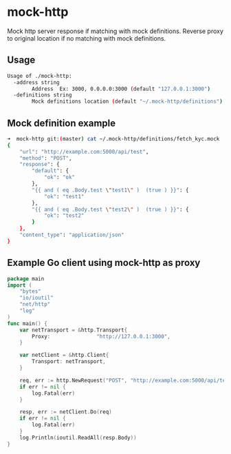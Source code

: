 # mock-http

Mock http server response if matching with mock definitions.
Reverse proxy to original location if no matching with mock definitions.

## Usage

```bash
Usage of ./mock-http:
  -address string
    	Address  Ex: 3000, 0.0.0.0:3000 (default "127.0.0.1:3000")
  -definitions string
    	Mock definitions location (default "~/.mock-http/definitions")
```

## Mock definition example

```bash
➜  mock-http git:(master) cat ~/.mock-http/definitions/fetch_kyc.mock
{
    "url": "http://example.com:5000/api/test",
    "method": "POST",
    "response": {
        "default": {
            "ok": "ok"
        },
        "{{ and ( eq .Body.test \"test1\" )  (true ) }}": {
            "ok": "test1"
        },
        "{{ and ( eq .Body.test \"test2\" )  (true ) }}": {
            "ok": "test2"
        }
    },
    "content_type": "application/json"
}
```

## Example Go client using mock-http as proxy

```go
package main
import (
    "bytes"
	"io/ioutil"
	"net/http"
	"log"
)
func main() {
	var netTransport = &http.Transport{
		Proxy:               "http://127.0.0.1:3000",
	}

	var netClient = &http.Client{
		Transport: netTransport,
	}

	req, err := http.NewRequest("POST", "http://example.com:5000/api/test", bytes.NewReader([]byte{}))
	if err != nil {
		log.Fatal(err)
	}

	resp, err := netClient.Do(req)
	if err != nil {
		log.Fatal(err)
	}
	log.Println(ioutil.ReadAll(resp.Body))
}

```
